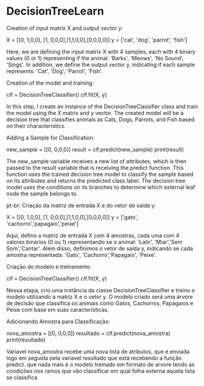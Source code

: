 # DecisionTreeLearn

Creation of input matrix X and output vector y:

X = [[0, 1,0,0], [1, 0,0,0],[1,1,0,0],[0,0,0,0]]
y = ['cat', 'dog', 'parrot', 'fish']

Here, we are defining the input matrix X with 4 samples, 
each with 4 binary values (0 or 1) representing if the animal: 'Barks', 'Meows', 'No Sound', 'Sings'.
In addition, we define the output vector y, indicating if each sample represents: 'Cat', 'Dog', 'Parrot', 'Fish'.

Creation of the model and training:

clf = DecisionTreeClassifier()
clf.fit(X, y)

In this step, I create an instance of the DecisionTreeClassifier class and train the model using the X matrix and y vector.
The created model will be a decision tree that classifies animals as Cats, Dogs, Parrots, and Fish
based on their characteristics.


Adding a Sample for Classification:

new_sample = [[0, 0,0,0]]
result = clf.predict(new_sample)
print(result)

The new_sample variable receives a new list of attributes, which is then passed to the result variable that is receiving the predict function.
This function uses the trained decision tree model to classify the sample based on its attributes and returns the predicted class label.
The decision tree model uses the conditions on its branches to determine which external leaf node the sample belongs to.











pt-br:
Criação da matriz de entrada X e do vetor de saída y:


X = [[0, 1,0,0], [1, 0,0,0],[1,1,0,0],[0,0,0,0]]
y = ['gato', 'cachorro','papagaio','peixe']

Aqui,  defino a matriz de entrada X com 4 amostras, 
cada uma com 4 valores binários (0 ou 1) representando se o animal: 'Latir', 'Miar','Sem Som','Cantar'. Além disso,
definimos o vetor de saída y, indicando se cada amostra representada: 'Gato', 'Cachorro','Papagaio', 'Peixe'.

Criação do modelo e treinamento

clf = DecisionTreeClassifier()
clf.fit(X, y)

Nessa etapa,  crio uma instância da classe DecisionTreeClassifier e treino o modelo utilizando a matriz X e o vetor y. 
O modelo criado será uma árvore de decisão que classifica os animais como Gatos, Cachorros, Papagaios  e Peixe  com base em suas características.



Adicionando Amostra para Classificação:


nova_amostra = [[0, 0,0,0]]
resultado = clf.predict(nova_amostra)
print(resultado)


 Variavel nova_amostra recebe uma nova lista de atributos, que é enviada logo em seguida pela variavel resultado que está recebendo a função predict.
 que nada mais é o modelo treinado em formato de arvore tendo as condições nos ramos que vão classificar em qual folha externa aquela lista se classifica  

